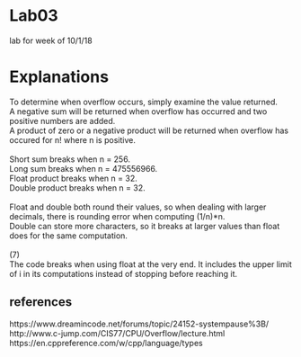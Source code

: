 # Lab03
lab for week of 10/1/18
<h1>Explanations</h1>
To determine when overflow occurs, simply examine the value returned.
<br>
A negative sum will be returned when overflow has occurred and two positive numbers are added. 
<br>
A product of zero or a negative product will be returned when overflow has occured for n! where n is positive.
<br><br>
Short sum breaks when n = 256.
<br>
Long sum breaks when n = 475556966.
<br>
Float product breaks when n = 32.
<br>
Double product breaks when n = 32.
<br><br>
Float and double both round their values, so when dealing with larger decimals, there is rounding error when computing (1/n)*n.
<br>
Double can store more characters, so it breaks at larger values than float does for the same computation.
<br><br>
(7)
<br>
The code breaks when using float at the very end. It includes the upper limit of i in its computations instead of stopping before reaching it. 
<br>
<h2>references</h2>
https://www.dreamincode.net/forums/topic/24152-systempause%3B/
<br>
http://www.c-jump.com/CIS77/CPU/Overflow/lecture.html
<br>
https://en.cppreference.com/w/cpp/language/types
